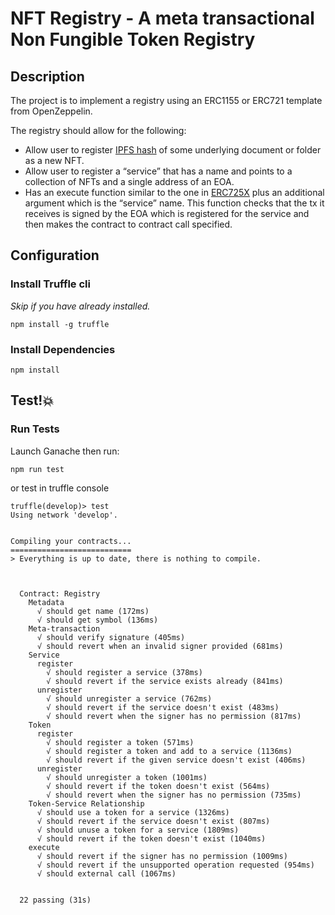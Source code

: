 # NFT Registry - A meta transactional Non Fungible Token Registry

## Description

The project is to implement a registry using an ERC1155 or ERC721 template from OpenZeppelin.

The registry should allow for the following:
- Allow user to register [IPFS hash](https://docs.ipfs.io/concepts/hashing/) of some underlying document or folder as a new NFT.
- Allow user to register a “service” that has a name and points to a collection of NFTs and a single address of an EOA.
- Has an execute function similar to the one in [ERC725X](https://eips.ethereum.org/EIPS/eip-725) plus an additional argument which is the “service” name. This function checks that the tx it receives is signed by the EOA which is registered for the service and then makes the contract to contract call specified.

## Configuration

### Install Truffle cli

_Skip if you have already installed._

```
npm install -g truffle
```

### Install Dependencies

```
npm install
```

## Test!💥

### Run Tests

Launch Ganache then run:

```
npm run test
```

or test in truffle console

```
truffle(develop)> test
Using network 'develop'.


Compiling your contracts...
===========================
> Everything is up to date, there is nothing to compile.



  Contract: Registry
    Metadata
      √ should get name (172ms)
      √ should get symbol (136ms)
    Meta-transaction
      √ should verify signature (405ms)
      √ should revert when an invalid signer provided (681ms)
    Service
      register
        √ should register a service (378ms)
        √ should revert if the service exists already (841ms)
      unregister
        √ should unregister a service (762ms)
        √ should revert if the service doesn't exist (483ms)
        √ should revert when the signer has no permission (817ms)
    Token
      register
        √ should register a token (571ms)
        √ should register a token and add to a service (1136ms)
        √ should revert if the given service doesn't exist (406ms)
      unregister
        √ should unregister a token (1001ms)
        √ should revert if the token doesn't exist (564ms)
        √ should revert when the signer has no permission (735ms)
    Token-Service Relationship
      √ should use a token for a service (1326ms)
      √ should revert if the service doesn't exist (807ms)
      √ should unuse a token for a service (1809ms)
      √ should revert if the token doesn't exist (1040ms)
    execute
      √ should revert if the signer has no permission (1009ms)
      √ should revert if the unsupported operation requested (954ms)
      √ should external call (1067ms)


  22 passing (31s)

```
